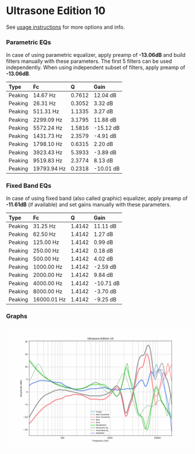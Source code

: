 # Ultrasone Edition 10
See [usage instructions](https://github.com/jaakkopasanen/AutoEq#usage) for more options and info.

### Parametric EQs
In case of using parametric equalizer, apply preamp of **-13.06dB** and build filters manually
with these parameters. The first 5 filters can be used independently.
When using independent subset of filters, apply preamp of **-13.06dB**.

| Type    | Fc          |      Q | Gain      |
|:--------|:------------|:-------|:----------|
| Peaking | 14.67 Hz    | 0.7612 | 12.04 dB  |
| Peaking | 26.31 Hz    | 0.3052 | 3.32 dB   |
| Peaking | 511.31 Hz   | 1.1335 | 3.27 dB   |
| Peaking | 2299.09 Hz  | 3.1795 | 11.88 dB  |
| Peaking | 5572.24 Hz  | 1.5816 | -15.12 dB |
| Peaking | 1431.73 Hz  | 2.3579 | -4.91 dB  |
| Peaking | 1798.10 Hz  | 0.6315 | 2.20 dB   |
| Peaking | 3923.43 Hz  | 5.3933 | -3.89 dB  |
| Peaking | 9519.83 Hz  | 2.3774 | 8.13 dB   |
| Peaking | 19793.94 Hz | 0.2318 | -10.01 dB |

### Fixed Band EQs
In case of using fixed band (also called graphic) equalizer, apply preamp of **-11.61dB**
(if available) and set gains manually with these parameters.

| Type    | Fc          |      Q | Gain      |
|:--------|:------------|:-------|:----------|
| Peaking | 31.25 Hz    | 1.4142 | 11.11 dB  |
| Peaking | 62.50 Hz    | 1.4142 | 1.27 dB   |
| Peaking | 125.00 Hz   | 1.4142 | 0.99 dB   |
| Peaking | 250.00 Hz   | 1.4142 | 0.18 dB   |
| Peaking | 500.00 Hz   | 1.4142 | 4.02 dB   |
| Peaking | 1000.00 Hz  | 1.4142 | -2.59 dB  |
| Peaking | 2000.00 Hz  | 1.4142 | 9.84 dB   |
| Peaking | 4000.00 Hz  | 1.4142 | -10.71 dB |
| Peaking | 8000.00 Hz  | 1.4142 | -3.70 dB  |
| Peaking | 16000.01 Hz | 1.4142 | -9.25 dB  |

### Graphs
![](./Ultrasone%20Edition%2010.png)